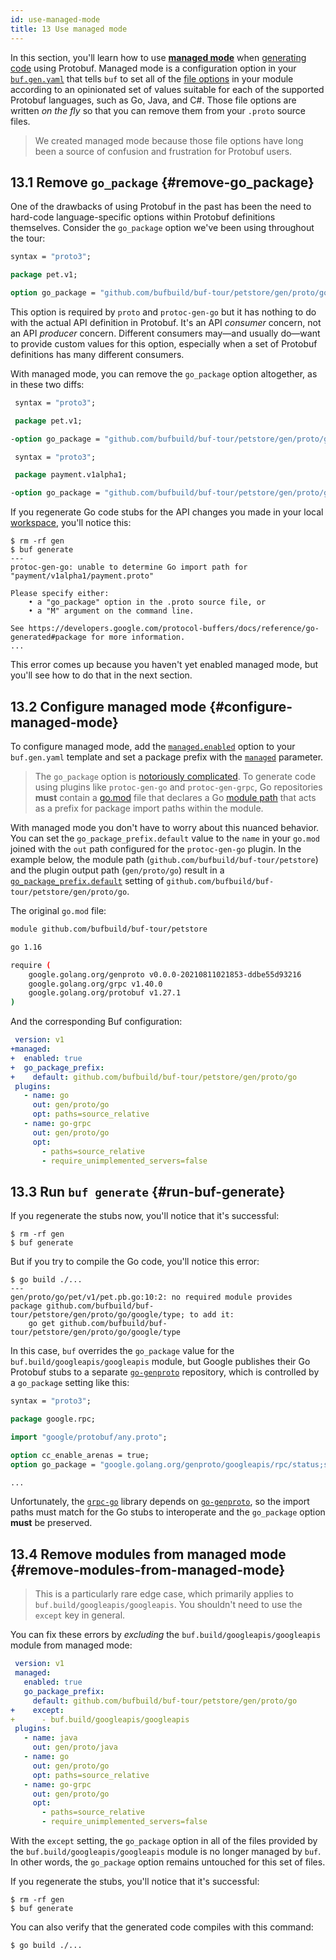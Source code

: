 ```yaml
---
id: use-managed-mode
title: 13 Use managed mode
---
```


In this section, you'll learn how to use
[**managed mode**](../generate/managed-mode.md) when
[generating code](generate-code.md) using Protobuf. Managed mode is a
configuration option in your
[`buf.gen.yaml`](../configuration/v1/buf-gen-yaml.md) that tells `buf` to set
all of the [file options] in your module according to an opinionated set of
values suitable for each of the supported Protobuf languages, such as Go, Java,
and C#. Those file options are written _on the fly_ so that you can remove them
from your `.proto` source files.

> We created managed mode because those file options have long been a source of
> confusion and frustration for Protobuf users.

## 13.1 Remove `go_package` {#remove-go_package}

One of the drawbacks of using Protobuf in the past has been the need to
hard-code language-specific options within Protobuf definitions themselves.
Consider the `go_package` option we've been using throughout the tour:

```protobuf title="petapis/pet/v1/pet.proto" {5}
syntax = "proto3";

package pet.v1;

option go_package = "github.com/bufbuild/buf-tour/petstore/gen/proto/go/pet/v1;petv1";
```

This option is required by `proto` and `protoc-gen-go` but it has nothing to do
with the actual API definition in Protobuf. It's an API _consumer_ concern, not
an API _producer_ concern. Different consumers may&mdash;and usually
do&mdash;want to provide custom values for this option, especially when a set of
Protobuf definitions has many different consumers.

With managed mode, you can remove the `go_package` option altogether, as in
these two diffs:

```protobuf title="petapis/pet/v1/pet.proto" {5}
 syntax = "proto3";

 package pet.v1;

-option go_package = "github.com/bufbuild/buf-tour/petstore/gen/proto/go/pet/v1;petv1";
```

```protobuf title="paymentapis/payment/v1alpha1/payment.proto" {5}
 syntax = "proto3";

 package payment.v1alpha1;

-option go_package = "github.com/bufbuild/buf-tour/petstore/gen/proto/go/payment/v1alpha1;paymentv1alpha1";
```

If you regenerate Go code stubs for the API changes you made in your local
[workspace](/reference/workspaces.md), you'll notice this:

```terminal
$ rm -rf gen
$ buf generate
---
protoc-gen-go: unable to determine Go import path for "payment/v1alpha1/payment.proto"

Please specify either:
	• a "go_package" option in the .proto source file, or
	• a "M" argument on the command line.

See https://developers.google.com/protocol-buffers/docs/reference/go-generated#package for more information.
...
```

This error comes up because you haven't yet enabled managed mode, but you'll see
how to do that in the next section.

## 13.2 Configure managed mode {#configure-managed-mode}

To configure managed mode, add the
[`managed.enabled`](/configuration/v1/buf-gen-yaml#enabled) option to your
`buf.gen.yaml` template and set a package prefix with the
[`managed`](/configuration/v1/buf-gen-yaml#go_package_prefix) parameter.

> The `go_package` option is [notoriously complicated][go_prefix]. To generate
> code using plugins like `protoc-gen-go` and `protoc-gen-grpc`, Go repositories
> **must** contain a [go.mod][go.mod] file that declares a Go [module
> path][path] that acts as a prefix for package import paths within the module.

With managed mode you don't have to worry about this nuanced behavior. You can
set the `go_package_prefix.default` value to the `name` in your `go.mod` joined
with the `out` path configured for the `protoc-gen-go` plugin. In the example
below, the module path (`github.com/bufbuild/buf-tour/petstore`) and the plugin
output path (`gen/proto/go`) result in a
[`go_package_prefix.default`](/configuration/v1/buf-gen-yaml#default) setting of
`github.com/bufbuild/buf-tour/petstore/gen/proto/go`.

The original `go.mod` file:

```sh title="go.mod" {1}
module github.com/bufbuild/buf-tour/petstore

go 1.16

require (
	google.golang.org/genproto v0.0.0-20210811021853-ddbe55d93216
	google.golang.org/grpc v1.40.0
	google.golang.org/protobuf v1.27.1
)
```

And the corresponding Buf configuration:

```yaml title="buf.gen.yaml" {2-5,8,11}
 version: v1
+managed:
+  enabled: true
+  go_package_prefix:
+    default: github.com/bufbuild/buf-tour/petstore/gen/proto/go
 plugins:
   - name: go
     out: gen/proto/go
     opt: paths=source_relative
   - name: go-grpc
     out: gen/proto/go
     opt:
       - paths=source_relative
       - require_unimplemented_servers=false
```

## 13.3 Run `buf generate` {#run-buf-generate}

If you regenerate the stubs now, you'll notice that it's successful:

```terminal
$ rm -rf gen
$ buf generate
```

But if you try to compile the Go code, you'll notice this error:

```terminal
$ go build ./...
---
gen/proto/go/pet/v1/pet.pb.go:10:2: no required module provides package github.com/bufbuild/buf-tour/petstore/gen/proto/go/google/type; to add it:
	go get github.com/bufbuild/buf-tour/petstore/gen/proto/go/google/type
```

In this case, `buf` overrides the `go_package` value for the
`buf.build/googleapis/googleapis` module, but Google publishes their Go Protobuf
stubs to a separate [`go-genproto`][go-genproto] repository, which is controlled
by a `go_package` setting like this:

```protobuf title="google/rpc/status.proto" {8}
syntax = "proto3";

package google.rpc;

import "google/protobuf/any.proto";

option cc_enable_arenas = true;
option go_package = "google.golang.org/genproto/googleapis/rpc/status;status";

...
```

Unfortunately, the [`grpc-go`][grpc-go] library depends on
[`go-genproto`][go-genproto], so the import paths must match for the Go stubs to
interoperate and the `go_package` option **must** be preserved.

## 13.4 Remove modules from managed mode {#remove-modules-from-managed-mode}

> This is a particularly rare edge case, which primarily applies to
> `buf.build/googleapis/googleapis`. You shouldn't need to use the `except` key
> in general.

You can fix these errors by _excluding_ the `buf.build/googleapis/googleapis`
module from managed mode:

```yaml title="buf.gen.yaml" {6-7}
 version: v1
 managed:
   enabled: true
   go_package_prefix:
     default: github.com/bufbuild/buf-tour/petstore/gen/proto/go
+    except:
+      - buf.build/googleapis/googleapis
 plugins:
   - name: java
     out: gen/proto/java
   - name: go
     out: gen/proto/go
     opt: paths=source_relative
   - name: go-grpc
     out: gen/proto/go
     opt:
       - paths=source_relative
       - require_unimplemented_servers=false
```

With the `except` setting, the `go_package` option in all of the files provided
by the `buf.build/googleapis/googleapis` module is no longer managed by `buf`.
In other words, the `go_package` option remains untouched for this set of files.

If you regenerate the stubs, you'll notice that it's successful:

```terminal
$ rm -rf gen
$ buf generate
```

You can also verify that the generated code compiles with this command:

```terminal
$ go build ./...
```

[file options]:
  https://developers.google.com/protocol-buffers/docs/proto3#options
[go.mod]: https://golang.org/ref/mod#go-mod-file
[go_prefix]:
  https://developers.google.com/protocol-buffers/docs/reference/go-generated#package
[go-genproto]: https://github.com/googleapis/go-genproto
[grpc-go]: https://github.com/grpc/grpc-go
[path]: https://golang.org/ref/mod#glos-module-path
